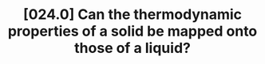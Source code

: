 ---
title: "[024.0] Can the thermodynamic properties of a solid be mapped onto those of a liquid?"
collection: publications
permalink: /publication/024.0
paperurl: 'http://jimlutsko.github.io/files/Lutsko_1990_2.pdf'
citation: 'J. F. Lutsko and M. Baus, &quot;Can the thermodynamic properties of a solid be mapped onto those of a liquid?&quot;, <i>Phys. Rev. Lett.</i>, <strong>64</strong>, 761 (1990)'
---